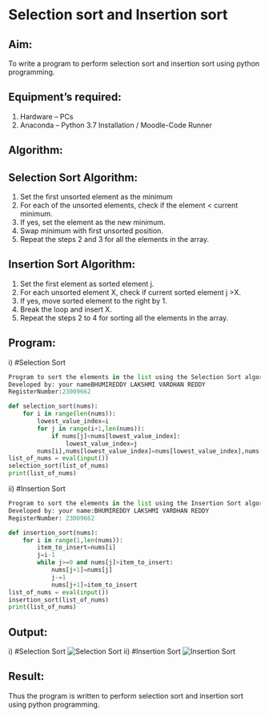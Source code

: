 # Selection sort and Insertion sort
## Aim:
To write a program to perform selection sort and insertion sort using python programming.
## Equipment’s required:
1.	Hardware – PCs
2.	Anaconda – Python 3.7 Installation / Moodle-Code Runner
## Algorithm:
## Selection Sort Algorithm:
1.	Set the first unsorted element as the minimum
2.	For each of the unsorted elements, check if the element < current minimum.
3.	If yes, set the element as the new minimum.
4.	Swap minimum with first unsorted position.
5.	Repeat the steps 2 and 3 for all the elements in the array.
## Insertion Sort Algorithm:
1.	Set the first element as sorted element j.
2.	For each unsorted element X, check if current sorted element j >X.
3.	If yes, move sorted element to the right by 1.
4.	Break the loop and insert X.
5.	Repeat the steps 2 to 4 for sorting all the elements in the array.
## Program:
i)	#Selection Sort
```python
Program to sort the elements in the list using the Selection Sort algorithm.
Developed by: your nameBHUMIREDDY LAKSHMI VARDHAN REDDY
RegisterNumber:23009662

def selection_sort(nums):
    for i in range(len(nums)):
        lowest_value_index=i
        for j in range(i+1,len(nums)):
            if nums[j]<nums[lowest_value_index]:
                lowest_value_index=j
        nums[i],nums[lowest_value_index]=nums[lowest_value_index],nums[i]
list_of_nums = eval(input())
selection_sort(list_of_nums)
print(list_of_nums)
```
ii)	#Insertion Sort
```python
Program to sort the elements in the list using the Insertion Sort algorithm.
Developed by: your name:BHUMIREDDY LAKSHMI VARDHAN REDDY
RegisterNumber: 23009662

def insertion_sort(nums):
    for i in range(1,len(nums)):
        item_to_insert=nums[i]
        j=i-1
        while j>=0 and nums[j]>item_to_insert:
            nums[j+1]=nums[j]
            j-=1
            nums[j+1]=item_to_insert
list_of_nums = eval(input())
insertion_sort(list_of_nums)
print(list_of_nums)
```

## Output:
i)	#Selection Sort
![Selection Sort](https://github.com/BhumireddyLakshmivardhanreddy/Sorting-Algorithm/assets/148514637/e4545610-9447-40c0-b619-732c9ddf48ee)
ii)	#Insertion Sort
![Insertion Sort](https://github.com/BhumireddyLakshmivardhanreddy/Sorting-Algorithm/assets/148514637/c50e4ecc-79c7-4367-91aa-23c14934e4e0)
## Result:
Thus the program is written to perform selection sort and insertion sort using python programming.
